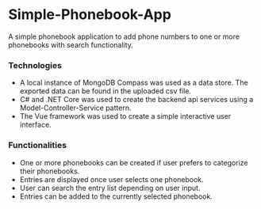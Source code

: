 # Simple-Phonebook-App
A simple phonebook application to add phone numbers to one or more phonebooks with search functionality.

### Technologies
- A local instance of MongoDB Compass was used as a data store. The exported data can be found in the uploaded csv file.
- C# and .NET Core was used to create the backend api services using a Model-Controller-Service pattern.
- The Vue framework was used to create a simple interactive user interface.

### Functionalities
- One or more phonebooks can be created if user prefers to categorize their phonebooks.
- Entries are displayed once user selects one phonebook.
- User can search the entry list depending on user input.
- Entries can be added to the currently selected phonebook.
